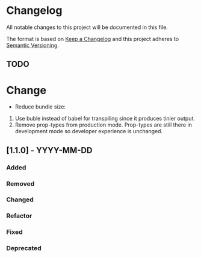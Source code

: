 # Changelog

All notable changes to this project will be documented in this file.

The format is based on [Keep a Changelog](http://keepachangelog.com/en/1.0.0/)
and this project adheres to [Semantic Versioning](http://semver.org/spec/v2.0.0.html).

## TODO

# Change
- Reduce bundle size:

1.  Use buble instead of babel for transpiling since it produces tinier output.
2.  Remove prop-types from production mode. Prop-types are still there in development mode so developer experience is unchanged.


## [1.1.0] - YYYY-MM-DD

### Added
### Removed
### Changed
### Refactor
### Fixed
### Deprecated
